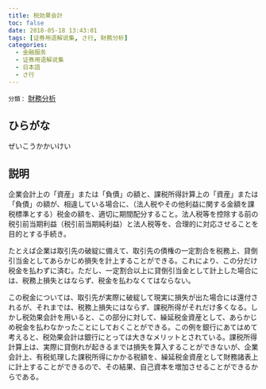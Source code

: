 ```yaml
---
title: 税効果会計
toc: false
date: 2018-05-18 13:43:01
tags: [证券用语解说集, さ行, 財務分析]
categories:
  - 金融服务
  - 证券用语解说集
  - 日本語
  - さ行
---
```


`分類：` [財務分析](/tags/財務分析/)

## ひらがな

ぜいこうかかいけい

## 説明

企業会計上の「資産」または「負債」の額と、課税所得計算上の「資産」または「負債」の額が、相違している場合に、（法人税やその他利益に関する金額を課税標準とする）税金の額を、適切に期間配分すること。法人税等を控除する前の税引前当期利益（税引前当期純利益）と法人税等を、合理的に対応させることを目的とする手続き。

たとえば企業は取引先の破綻に備えて、取引先の債権の一定割合を税務上、貸倒引当金としてあらかじめ損失を計上することができる。これにより、この分だけ税金を払わずに済む。ただし、一定割合以上に貸倒引当金として計上した場合には、税務上損失とはならず、税金を払わなくてはならない。

この税金については、取引先が実際に破綻して現実に損失が出た場合には還付されるが、それまでは、税務上損失にはならず、課税所得がそれだけ多くなる。しかし税効果会計を用いると、この部分に対して、繰延税金資産として、あらかじめ税金を払わなかったことにしておくことができる。この例を銀行にあてはめて考えると、税効果会計は銀行にとっては大きなメリットとされている。課税所得計算上は、実際に貸倒れが起きるまでは損失を算入することができないが、企業会計上、有税処理した課税所得にかかる税額を、繰延税金資産として財務諸表上に計上することができるので、その結果、自己資本を増加させることができるからである。
